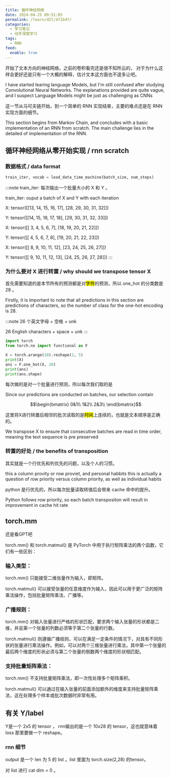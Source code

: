 ```yaml
---
title: 循环神经网络
date: 2024-04-25 09:51:03
permalink: /learn/d2l/471b4f/
categories:
  - 学习笔记
  - 动手深度学习
tags:
  - RNN
feed:
  enable: true
---
```


开始了文本方向的神经网络，之前的卷积看完还是很不知所云的， 对于为什么这样会更好还是只有一个大概的解释，估计文本这方面也不遑多让吧。

I have started learing language Models, but I'm still confused after studying Convolutional Neural Networks. The explanations provided are quite vague, and I suspect Language Models might be just as challenging as CNNs

<!-- more -->

这一节从马可夫链开始，到一个简单的 RNN 实现结束，主要的难点还是在 RNN 实现方面的细节。

This section begins from Markov Chain, and concludes with a basic implementation of an RNN from scratch. The main challenge lies in the detailed of implementation of the RNN.

## 循环神经网络从零开始实现 / rnn scratch

### 数据格式 / data format

```python
train_iter, vocab = load_data_time_machine(batch_size, num_steps)
```

:::note
train_iter: 每次输出一个批量大小的 X 和 Y 。

train_iter: ouput a batch of X and Y with each iteration

X:  tensor([[13, 14, 15, 16, 17],
        [28, 29, 30, 31, 32]])

Y: tensor([[14, 15, 16, 17, 18],
        [29, 30, 31, 32, 33]])

X:  tensor([[ 3,  4,  5,  6,  7],
        [18, 19, 20, 21, 22]])

Y: tensor([[ 4,  5,  6,  7,  8],
        [19, 20, 21, 22, 23]])

X:  tensor([[ 8,  9, 10, 11, 12],
[23, 24, 25, 26, 27]])

Y: tensor([[ 9, 10, 11, 12, 13],
        [24, 25, 26, 27, 28]])
:::

### 为什么要对 X 进行转置 / why should we transpose tensor X

首先需要知道的是本节所有的预测都是对<mark>字符</mark>的预测，所以 one_hot 的分类数是 28 。

Firstly, it is important to note that all predictions in this section are predictions of characters, so the number of class for the one-hot encoding is 28.

:::note
26 个英文字母 + 空格 + unk

26 English characters + space + unk
:::

```python
import torch
from torch.nn import functional as F

X = torch.arange(10).reshape(2, 5)
print(X)
ans = F.one_hot(X, 28)
print(ans)
print(ans.shape)
```

每次做的是对一个批量进行预测，所以每次我们取的是

Since our predictions are conducted on batches, our selection  contain

$$\begin{bmatrix}
0&1\\
1&2\\
2&3\\
\end{bmatrix}$$

这里将X进行转置后相邻的批次读取的是<mark>时间</mark>上连续的，也就是文本顺序是正确的。

We transpose X to ensure that consecutive batches are read in time order, meaning the text sequence is pre preserved

### 转置的好处 / the benefits of transposition

其实就是一个行优先和列优先的问题，以及个人的习惯。

this a column provity or row proviet, and personal habbits
this is actually a question of row priority versus column priority, as well as individual habits

python 是行优先的，所以每次批量读取转值后会带来 cache 命中的提升。

Python follows row priority, so each batch transpositon will result in improvement in cache hit rate

## torch.mm

还是看GPT吧

torch.mm() 和 torch.matmul() 是 PyTorch 中用于执行矩阵乘法的两个函数，它们有一些区别：

### 输入类型：

torch.mm() 只能接受二维张量作为输入，即矩阵。

torch.matmul() 可以接受张量的任意维度作为输入，因此可以用于更广泛的矩阵乘法操作，包括批量矩阵乘法、广播等。

### 广播规则：

torch.mm() 对输入张量进行严格的形状匹配，要求两个输入张量的形状都是二维，并且第一个张量的列数必须等于第二个张量的行数。

torch.matmul() 则遵循广播规则，可以在满足一定条件的情况下，对具有不同形状的张量进行乘法操作。例如，可以对两个三维张量进行乘法，其中第一个张量的最后两个维度的形状必须与第二个张量的倒数两个维度的形状相匹配。

### 支持批量矩阵乘法：

torch.mm() 不支持批量矩阵乘法，即一次性处理多个矩阵乘积。

torch.matmul() 可以通过在输入张量的前面添加额外的维度来支持批量矩阵乘法，这在处理多个样本或批次数据时非常有用。

## 有关 Y/label

Y是一个 2x5 的 tensor ， rnn输出的是一个 10x28 的 tensor，这也就意味着 loss 那里要做一个 reshape。

### rnn 细节

output 是一个 len 为 5 的 list 。list 里面为 torch.size(2,28) 的tensor。

对 list 进行 cat dim = 0 。
